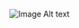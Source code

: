 
![Image Alt text](https://www.canva.com/design/DAF7nYiMHOs/da632z7lztNv0V4d2gzAKA/view?utm_content=DAF7nYiMHOs&utm_campaign=designshare&utm_medium=link&utm_source=editor)

<!--
**A-Shamirian/A-Shamirian** is a ✨ _special_ ✨ repository because its `README.md` (this file) appears on your GitHub profile.

Here are some ideas to get you started:

- 🔭 I’m currently working on ...
- 🌱 I’m currently learning ...
- 👯 I’m looking to collaborate on ...
- 🤔 I’m looking for help with ...
- 💬 Ask me about ...
- 📫 How to reach me: ...
- 😄 Pronouns: ...
- ⚡ Fun fact: ...
-->
